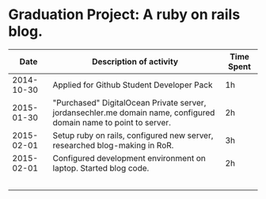 Graduation Project: A ruby on rails blog.
======

| Date       | Description of activity                                                                                           | Time Spent |
|------------|-------------------------------------------------------------------------------------------------------------------|------------|
| 2014-10-30 | Applied for Github Student Developer Pack                                                                         | 1h         |
| 2015-01-30 | "Purchased" DigitalOcean Private server, jordansechler.me domain name, configured domain name to point to server. | 2h         |
| 2015-02-01 | Setup ruby on rails, configured new server, researched blog-making in RoR.                                        | 3h         |
| 2015-02-01 | Configured development environment on laptop. Started blog code.                                                  | 2h         |
|            |                                                                                                                   |            |
|            |                                                                                                                   |            |
|            |                                                                                                                   |            |
|            |                                                                                                                   |            |
|            |                                                                                                                   |            |

